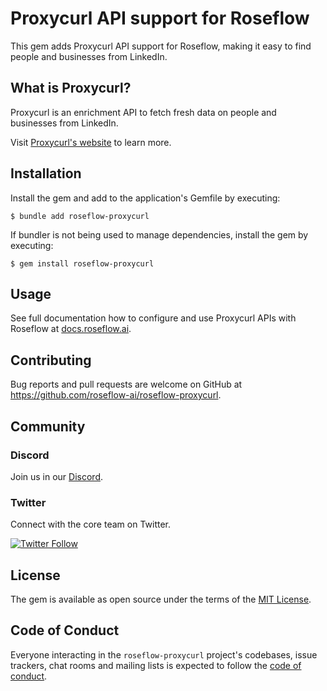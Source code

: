 # Proxycurl API support for Roseflow

This gem adds Proxycurl API support for Roseflow, making it easy to find people and businesses from LinkedIn.

## What is Proxycurl?

Proxycurl is an enrichment API to fetch fresh data on people and businesses from LinkedIn.

Visit [Proxycurl's website](https://nubela.co/proxycurl) to learn more.

## Installation

Install the gem and add to the application's Gemfile by executing:

    $ bundle add roseflow-proxycurl

If bundler is not being used to manage dependencies, install the gem by executing:

    $ gem install roseflow-proxycurl

## Usage

See full documentation how to configure and use Proxycurl APIs with Roseflow at [docs.roseflow.ai](https://docs.roseflow.ai/support/proxycurl).

## Contributing

Bug reports and pull requests are welcome on GitHub at https://github.com/roseflow-ai/roseflow-proxycurl.

## Community

### Discord

Join us in our [Discord](https://discord.gg/roseflow).

### Twitter

Connect with the core team on Twitter.

<a href="https://twitter.com/ljuti" target="_blank">
  <img alt="Twitter Follow" src="https://img.shields.io/twitter/follow/ljuti?logo=twitter&style=social">
</a>

## License

The gem is available as open source under the terms of the [MIT License](https://opensource.org/licenses/MIT).

## Code of Conduct

Everyone interacting in the `roseflow-proxycurl` project's codebases, issue trackers, chat rooms and mailing lists is expected to follow the [code of conduct](https://roseflow.ai/conduct).
